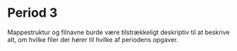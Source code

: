 
# Period 3
Mappestruktur og filnavne burde være tilstrækkeligt deskriptiv til at beskrive alt, om hvilke filer der hører til hvilke af periodens opgaver.